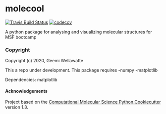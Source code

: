 molecool
==============================
[//]: # (Badges)
[![Travis Build Status](https://travis-ci.com/geemi725/molecool.svg?branch=master)](https://travis-ci.com/geemi725/molecool)
[![codecov](https://codecov.io/gh/geemi725/molecool/branch/master/graph/badge.svg)](https://codecov.io/gh/geemi725/molecool/branch/master)


A python package for analysing and visualizing molecular structures for MSF bootcamp

### Copyright

Copyright (c) 2020, Geemi Wellawatte

This a repo under development.
This package requires -numpy -matplotlib

Dependencies: matplotlib
#### Acknowledgements
 
Project based on the 
[Computational Molecular Science Python Cookiecutter](https://github.com/molssi/cookiecutter-cms) version 1.3.
